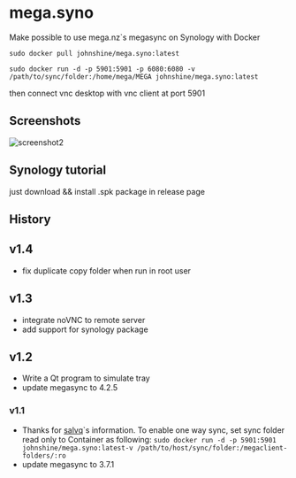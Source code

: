 # mega.syno
Make possible to use mega.nz`s megasync on Synology with Docker

`sudo docker pull johnshine/mega.syno:latest`

`sudo docker run -d -p 5901:5901 -p 6080:6080 -v /path/to/sync/folder:/home/mega/MEGA johnshine/mega.syno:latest`

then connect vnc desktop with vnc client at port 5901

## Screenshots
<img src="https://raw.githubusercontent.com/john-shine/mega.syno/master/screenshots/3.png" alt="screenshot2" />

## Synology tutorial

just download && install .spk package in release page

## History

## v1.4
+ fix duplicate copy folder when run in root user

## v1.3
+ integrate noVNC to remote server
+ add support for synology package

## v1.2
+ Write a Qt program to simulate tray
+ update megasync to 4.2.5

### v1.1
+ Thanks for [salvq](https://github.com/salvq)\`s information. To enable one way sync, set sync folder read only to Container as following:
  `sudo docker run -d -p 5901:5901 johnshine/mega.syno:latest-v /path/to/host/sync/folder:/megaclient-folders/:ro`
+ update megasync to 3.7.1
